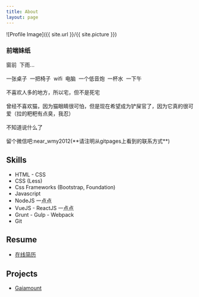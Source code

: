 ```yaml
---
title: About
layout: page
---
```

![Profile Image]({{ site.url }}/{{ site.picture }})

<h3>前端妹纸</h3>

<div>
	<span>窗前&nbsp;&nbsp;下雨...</span><br/>
	<br/>
	<span>一张桌子&nbsp;&nbsp;一把椅子&nbsp;&nbsp;wifi&nbsp;&nbsp;电脑&nbsp;&nbsp;一个低音炮&nbsp;&nbsp;一杯水&nbsp;&nbsp;一下午</span><br/>
	<br/>
	<span>不喜欢人多的地方，所以宅，但不是死宅</span><br/>
	<br/>
	<span>曾经不喜欢猫，因为猫眼睛很可怕，但是现在希望成为铲屎官了，因为它真的很可爱（拉的粑粑有点臭，我忍）</span><br/>
	<br/>
	<span>不知道说什么了</span><br/>
	<br/>
	<span>留个微信吧:near_wmy2012(**请注明从gitpages上看到的联系方式**)</span>
</div>
<h2>Skills</h2>

<ul class="skill-list">
	<li>HTML - CSS</li>
	<li>CSS (Less)</li>
	<li>Css Frameworks (Bootstrap, Foundation)</li>
	<li>Javascript</li>
	<li>NodeJS 一点点</li>
	<li>VueJS - ReactJS  一点点</li>
	<li>Grunt - Gulp - Webpack</li>
	<li>Git</li>
</ul>
<h2>Resume</h2>
<ul>
	<li><a href="http://wmynear.deercv.com/">在线简历</a></li>		
</ul>

<h2>Projects</h2>

<ul>
	<li><a href="http://www.gaiamount.com">Gaiamount</a></li>
</ul>
